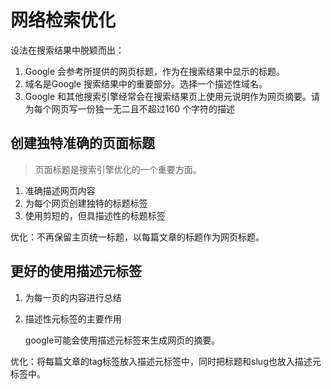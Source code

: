 # 网络检索优化

设法在搜索结果中脱颖而出：

1. Google 会参考所提供的网页标题，作为在搜索结果中显示的标题。
2. 域名是Google 搜索结果中的重要部分。选择一个描述性域名。
3. Google 和其他搜索引擎经常会在搜索结果页上使用元说明作为网页摘要。请为每个网页写一份独一无二且不超过160 个字符的描述

## 创建独特准确的页面标题

> 页面标题是搜索引擎优化的一个重要方面。

1. 准确描述网页内容
2. 为每个网页创建独特的标题标签
3. 使用剪短的，但具描述性的标题标签

优化：不再保留主页统一标题，以每篇文章的标题作为网页标题。

## 更好的使用描述元标签

1. 为每一页的内容进行总结

2. 描述性元标签的主要作用

   google可能会使用描述元标签来生成网页的摘要。

优化：将每篇文章的tag标签放入描述元标签中，同时把标题和slug也放入描述元标签中。

